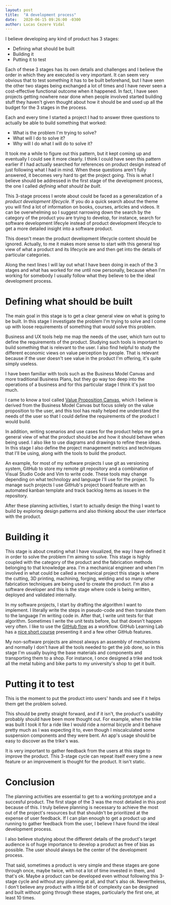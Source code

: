 ```yaml
---
layout: post
title:  "A development process"
date:   2020-06-15 09:26:00 -0300
author: Lucas Cezere Vidal
---
```

I believe developing any kind of product has 3 stages:
- Defining what should be built
- Building it
- Putting it to test

Each of these 3 stages has its own details and challenges and I believe the order in which they are executed is very important. It can seem very obvious that to test something it has to be built beforehand, but I have seen the other two stages being exchanged a lot of times and I have never seen a cost-effective functional outcome when it happened. In fact, I have seen projects getting nowhere near done when people involved started building stuff they haven't given thought about how it should be and used up all the budget for the 3 stages in the process.

Each and every time I started a project I had to answer three questions to actually be able to build something that worked:
- What is the problem I'm trying to solve?
- What will I do to solve it?
- Why will I do what I will do to solve it?

It took me a while to figure out this pattern, but it kept coming up and eventually I could see it more clearly. I think I could have seen this pattern earlier if I had actually searched for references on product design instead of just following what I had in mind. When these questions aren't fully answered, it becomes very hard to get the project going. This is what I believe should be addressed in the first stage of the development process, the one I called _defining what should be built_.

This 3-stage process I wrote about could be faced as a generalization of a _product development lifecycle_. If you do a quick search about the theme you will find a lot of information on books, courses, articles and videos. It can be overwhelming so I suggest narrowing down the search by the category of the product you are trying to develop, for instance, search for software development lifecyle instead of product development lifecycle to get a more detailed insight into a software product.

This doesn't mean the product development lifecycle content should be ignored. Actually, to me it makes more sense to start with this general top view of what a product and its lifecycle are and then get into the details of particular categories.

Along the next lines I will lay out what I have been doing in each of the 3 stages and what has worked for me until now personally, because when I'm working for somebody I usually follow what they believe to be the ideal development process.

# Defining what should be built

The main goal in this stage is to get a clear general view on what is going to be built. In this stage I investigate the problem I'm trying to solve and I come up with loose requirements of something that would solve this problem.

Business and UX tools help me map the needs of the user, which turn out to define the requirements of the product. Studying such tools is important to build something that is relevant to the user. I also find helpful to study the different economic views on value perception by people. That is relevant because if the user doesn't see value in the product I'm offering, it's quite simply useless.

I have been familiar with tools such as the Business Model Canvas and more traditional Business Plans, but they go way too deep into the operations of a business and for this particular stage I think it's just too much.

I came to know a tool called [Value Proposition Canvas](https://designabetterbusiness.com/2017/10/12/how-to-really-understand-your-customer-with-the-value-proposition-canvas/), which I believe is derived from the Business Model Canvas but focus solely on the value proposition to the user, and this tool has really helped me understand the needs of the user so that I could define the requirements of the product I would build.

In addition, writing scenarios and use cases for the product helps me get a general view of what the product should be and how it should behave when being used. I also like to use diagrams and drawings to refine these ideas. In this stage I also define the project management metrics and techniques that I'll be using, along with the tools to build the product.

An example, for most of my software projects I use git as versioning system, GitHub to store my remote git repository and a combination of Visual Studio Code and Vim to write code. These tools may change depending on what technology and language I'll use for the project. To manage such projects I use GitHub's project board feature with an automated kanban template and track backlog items as issues in the repository.

After these planning activities, I start to actually design the thing I want to build by exploring design patterns and also thinking about the user interface with the product.

# Building it

This stage is about creating what I have visualized, the way I have defined it in order to solve the problem I'm aiming to solve. This stage is highly coupled with the category of the product and the fabrication methods belonging to that knowledge area. I'm a mechanical engineer and when I'm involved in what could be called a mechanical project this stage is where the cutting, 3D printing, machining, forging, welding and so many other fabrication techniques are being used to create the product. I'm also a software developer and this is the stage where code is being written, deployed and validated internally.

In my software projects, I start by drafting the algorithm I want to implement. I literally write the steps in pseudo-code and then translate them to the language I'm writing code in. After that, I write unit tests for that algorithm. Sometimes I write the unit tests before, but that doesn't happen very often. I like to use the [GitHub flow](https://www.youtube.com/watch?v=PBI2Rz-ZOxU) as a workflow. GitHub Learning Lab has a [nice short course](https://lab.github.com/githubtraining/introduction-to-github) presenting it and a few other GitHub features.

My non-software projects are almost always an assembly of mechanisms and normally I don't have all the tools needed to get the job done, so in this stage I'm usually buying the base materials and components and transporting them to a shop. For instance, I once designed a trike and took all the metal tubing and bike parts to my university's shop to get it built.

# Putting it to test

This is the moment to put the product into users' hands and see if it helps them get the problem solved.

This should be pretty straight forward, and if it isn't, the product's usability probably should have been more thought out. For example, when the trike was built I took it for a ride like I would ride a normal bicycle and it behave pretty much as I was expecting it to, even though I miscalculated some suspension components and they were bent. An app's usage should be easy to discover as the trike's was.

It is very important to gather feedback from the users at this stage to improve the product. This 3-stage cycle can repeat itself every time a new feature or an improvement is thought for the product. It isn't static.

# Conclusion

The planning activities are essential to get to a working prototype and a succesful product. The first stage of the 3 was the most detailed in this post because of this. I truly believe planning is necessary to achieve the most out of the project's resources but that shouldn't be prioritized at the expense of user feedback. If I can plan enough to get a product up and running to gather feedback from the user, I believe I have found the ideal development process.

I also believe studying about the different details of the product's target audience is of huge importance to develop a product as free of bias as possible. The user should always be the center of the development process.

That said, sometimes a product is very simple and these stages are gone through once, maybe twice, with not a lot of time invested in them, and that's ok. Maybe a product can be developed even without following this 3-stage cycle and without any planning at all, and that's also ok. Nevertheless, I don't believe any product with a little bit of complexity can be designed and built without going through these stages, particularly the first one, at least 10 times.
